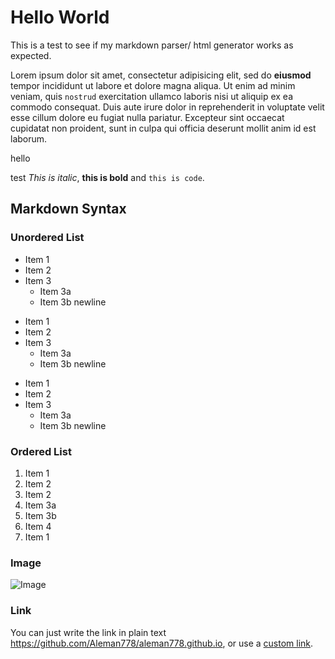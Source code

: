 # Hello World
This is a test to see if my markdown parser/ html generator works as expected.

Lorem ipsum dolor sit amet, consectetur adipisicing elit,
sed do **eiusmod** tempor incididunt ut labore et dolore magna aliqua. Ut enim ad minim veniam,
quis `nostrud` exercitation ullamco laboris nisi ut aliquip ex ea commodo consequat. Duis aute irure
dolor in reprehenderit in voluptate velit esse cillum dolore eu fugiat nulla pariatur. Excepteur sint
occaecat cupidatat non proident, sunt in culpa qui officia deserunt mollit anim id est laborum.

hello

test *This is italic*, **this is bold** and `this is code`.

## Markdown Syntax

### Unordered List
* Item 1
* Item 2
* Item 3
  * Item 3a
  * Item 3b
newline
- Item 1
- Item 2
- Item 3
  - Item 3a
  - Item 3b
newline

+ Item 1
+ Item 2
+ Item 3
  + Item 3a
  + Item 3b
newline

### Ordered List
1. Item 1
2. Item 2
3. Item 2
  1. Item 3a
  2. Item 3b
4. Item 4
3. Item 1

### Image
![Image](https://upload.wikimedia.org/wikipedia/commons/thumb/7/70/Inadvertent_greeking_in_The_Straits_Times_%2826_April_2014%29%2C_Singapore_-_20140428.jpg/1920px-Inadvertent_greeking_in_The_Straits_Times_%2826_April_2014%29%2C_Singapore_-_20140428.jpg)
         
### Link
You can just write the link in plain text https://github.com/Aleman778/aleman778.github.io, 
or use a [custom link](https://github.com/Aleman778/aleman778.github.io).                                
